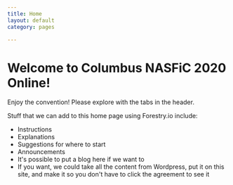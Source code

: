 ```yaml
---
title: Home
layout: default
category: pages

---
```

# Welcome to Columbus NASFiC 2020 Online!

Enjoy the convention! Please explore with the tabs in the header.

Stuff that we can add to this home page using Forestry.io include:

* Instructions
* Explanations
* Suggestions for where to start
* Announcements
* It's possible to put a blog here if we want to
* If you want, we could take all the content from Wordpress, put it on this site, and make it so you don't have to click the agreement to see it